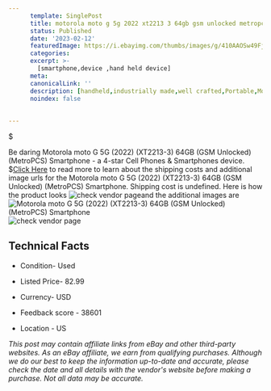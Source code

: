 ```yaml
---
      template: SinglePost
      title: motorola moto g 5g 2022 xt2213 3 64gb gsm unlocked metropcs smartphone
      status: Published
      date: '2023-02-12'
      featuredImage: https://i.ebayimg.com/thumbs/images/g/410AAOSw49Fj4mTI/s-l225.jpg
      categories: 
      excerpt: >-
        [smartphone,device ,hand held device]
      meta:
      canonicalLink: ''
      description: [handheld,industrially made,well crafted,Portable,Mobile,Compact,Convenient,Lightweight,Maneuverable,Man-portable,Miniature,Carriable,Hand-held,Light,Holdable,Transportable,Mobile device,Pocket-sized,On-the-go,Wireless,Cordless,Compact size,Convenient size, smartphone,device ,hand held device]
      noindex: false
      
        
---
```

$

Be daring Motorola moto G 5G (2022) (XT2213-3) 64GB (GSM Unlocked) (MetroPCS) Smartphone - a 4-star Cell Phones & Smartphones device.
$[Click Here](https://www.ebay.com/itm/134440953681?hash=item1f4d4e2751%3Ag%3A410AAOSw49Fj4mTI&mkevt=1&mkcid=1&mkrid=711-53200-19255-0&campid=%253CePNCampaignId%253E&customid=%253CreferenceId%253E&toolid=10049) to read more to learn about the shipping costs and additional image urls for the Motorola moto G 5G (2022) (XT2213-3) 64GB (GSM Unlocked) (MetroPCS) Smartphone. Shipping cost is undefined. Here is how the product looks ![check vendor page](https://i.ebayimg.com/thumbs/images/g/410AAOSw49Fj4mTI/s-l225.jpg)and the additional images are![Motorola moto G 5G (2022) (XT2213-3) 64GB (GSM Unlocked) (MetroPCS) Smartphone](https://i.ebayimg.com/images/g/410AAOSw49Fj4mTI/s-l1600.jpg)![check vendor page](https://origin-galleryplus.ebayimg.com/ws/web/134440953681_2_0_1/225x225.jpg,https://origin-galleryplus.ebayimg.com/ws/web/134440953681_3_0_1/225x225.jpg,https://origin-galleryplus.ebayimg.com/ws/web/134440953681_4_0_1/225x225.jpg,https://origin-galleryplus.ebayimg.com/ws/web/134440953681_5_0_1/225x225.jpg,https://origin-galleryplus.ebayimg.com/ws/web/134440953681_6_0_1/225x225.jpg,https://origin-galleryplus.ebayimg.com/ws/web/134440953681_7_0_1/225x225.jpg,https://origin-galleryplus.ebayimg.com/ws/web/134440953681_8_0_1/225x225.jpg,https://origin-galleryplus.ebayimg.com/ws/web/134440953681_9_0_1/225x225.jpg)



 ## Technical Facts 



     
      

 - Condition- Used 


      

 - Listed Price- 82.99 


      

 - Currency- USD 


      

 - Feedback score - 38601 


      

 - Location - US 


      
      

 *_This post may contain affiliate links from eBay and other third-party websites. As an eBay affiliate, we earn from qualifying purchases. Although we do our best to keep the information up-to-date and accurate, please check the date and all details with the vendor's website before making a purchase. Not all data may be accurate._*






